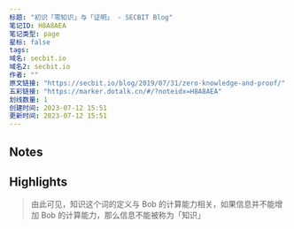 ```yaml
---
标题: "初识「零知识」与「证明」 - SECBIT Blog"
笔记ID: H8A8AEA
笔记类型: page
星标: false
tags: 
域名: secbit.io
域名2: secbit.io
作者: ""
原文链接: "https://secbit.io/blog/2019/07/31/zero-knowledge-and-proof/"
五彩链接: "https://marker.dotalk.cn/#/?noteidx=H8A8AEA"
划线数量: 1
创建时间: 2023-07-12 15:51
更新时间: 2023-07-12 15:51
---
```


## Notes


## Highlights
> 由此可见，知识这个词的定义与 Bob 的计算能力相关，如果信息并不能增加 Bob 的计算能力，那么信息不能被称为「知识」

